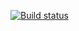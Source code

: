 [![Build status](https://ci.appveyor.com/api/projects/status/oc2l494hkyjy3few?svg=true)](https://ci.appveyor.com/project/LexinFrom02/api-ci)

